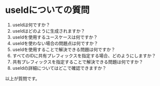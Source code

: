 # useIdについての質問

1. useIdは何ですか？
2. useIdはどのように生成されますか？
3. useIdを使用するユースケースは何ですか？
4. useIdを使わない場合の問題点は何ですか？
5. useIdを使用することで解決できる問題は何ですか？
6. すべてのIDに共有プレフィックスを指定する場合、どのようにしますか？
7. 共有プレフィックスを指定することで解決できる問題は何ですか？
8. useIdの詳細についてはどこで確認できますか？

以上が質問です。